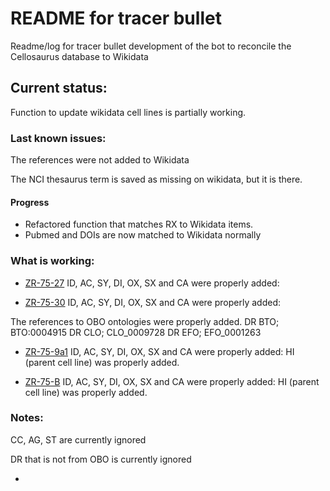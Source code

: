# README for tracer bullet


Readme/log for tracer bullet development of the bot to reconcile the
Cellosaurus database to Wikidata


## Current status:

Function to update wikidata cell lines is partially working. 


### Last known issues:

The references were not added to Wikidata

The NCI thesaurus term is saved as missing on wikidata, but it is there. 

#### Progress

- Refactored function that matches RX to Wikidata items.
- Pubmed and DOIs are now matched to Wikidata normally


### What is working: 

* [ZR-75-27](https://www.wikidata.org/wiki/Q54996118)
ID, AC, SY, DI, OX, SX and CA were properly added:

* [ZR-75-30](https://www.wikidata.org/wiki/Q54996119)
ID, AC, SY, DI, OX, SX and CA were properly added:

The references to OBO ontologies were properly added.
DR   BTO; BTO:0004915
DR   CLO; CLO_0009728
DR   EFO; EFO_0001263

* [ZR-75-9a1](https://www.wikidata.org/wiki/Q54996121)
ID, AC, SY, DI, OX, SX and CA were properly added:
HI (parent cell line) was properly added. 

* [ZR-75-B](https://www.wikidata.org/wiki/Q54996122)
ID, AC, SY, DI, OX, SX and CA were properly added:
HI (parent cell line) was properly added. 

### Notes:

CC, AG, ST are currently ignored

DR that is not from OBO is currently ignored

- 